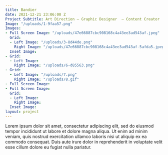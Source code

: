```yaml
---
title: Bandier
date: 2021-12-21 23:06:00 Z
Project Subtitle: Art Direction — Graphic Designer  — Content Creator
Image: "/uploads/1-9faa57.png"
Images:
- Full Screen Image: "/uploads/47e66887cbc908168c4a43ee3ad543af.jpeg"
  Grid:
  - Left Image: "/uploads/3-8d44de.png"
    Right Image: "/uploads/47e66887cbc908168c4a43ee3ad543af-5afda5.jpeg"
  Inset Image: 
- Grid:
  - Left Image: 
    Right Image: "/uploads/6-d85563.png"
- Grid:
  - Left Image: "/uploads/7.png"
    Right Image: "/uploads/8.gif"
- Full Screen Image: 
- Full Screen Image: 
  Grid:
  - Left Image: 
    Right Image: 
  Inset Image: 
layout: project
---
```


Lorem ipsum dolor sit amet, consectetur adipiscing elit, sed do eiusmod tempor incididunt ut labore et dolore magna aliqua. Ut enim ad minim veniam, quis nostrud exercitation ullamco laboris nisi ut aliquip ex ea commodo consequat. Duis aute irure dolor in reprehenderit in voluptate velit esse cillum dolore eu fugiat nulla pariatur. 
